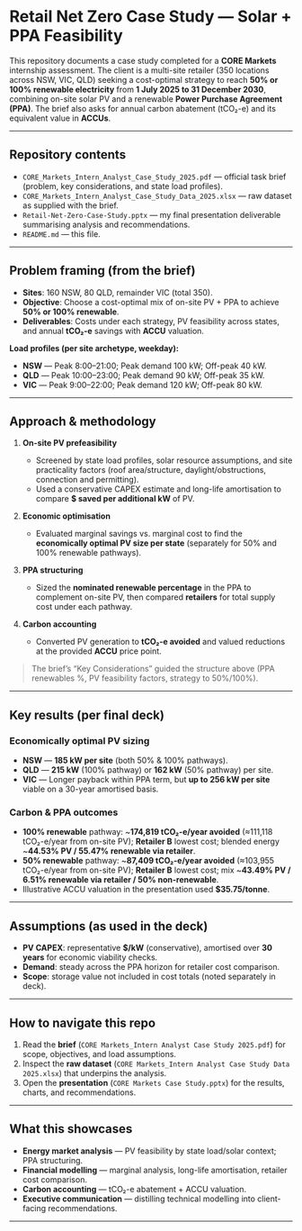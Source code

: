 # Retail Net Zero Case Study — Solar + PPA Feasibility

This repository documents a case study completed for a **CORE Markets** internship assessment. The client is a multi-site retailer (350 locations across NSW, VIC, QLD) seeking a cost-optimal strategy to reach **50% or 100% renewable electricity** from **1 July 2025 to 31 December 2030**, combining on-site solar PV and a renewable **Power Purchase Agreement (PPA)**. The brief also asks for annual carbon abatement (tCO₂-e) and its equivalent value in **ACCUs**.

---

## Repository contents

- `CORE_Markets_Intern_Analyst_Case_Study_2025.pdf` — official task brief (problem, key considerations, and state load profiles).
- `CORE_Markets_Intern_Analyst_Case_Study_Data_2025.xlsx` — raw dataset as supplied with the brief.  
- `Retail-Net-Zero-Case-Study.pptx` — my final presentation deliverable summarising analysis and recommendations.
- `README.md` — this file.

---

## Problem framing (from the brief)

- **Sites**: 160 NSW, 80 QLD, remainder VIC (total 350).
- **Objective**: Choose a cost-optimal mix of on-site PV + PPA to achieve **50% or 100% renewable**.
- **Deliverables**: Costs under each strategy, PV feasibility across states, and annual **tCO₂-e** savings with **ACCU** valuation.

**Load profiles (per site archetype, weekday):**
- **NSW** — Peak 8:00–21:00; Peak demand 100 kW; Off-peak 40 kW.
- **QLD** — Peak 10:00–23:00; Peak demand 90 kW; Off-peak 35 kW.
- **VIC** — Peak 9:00–22:00; Peak demand 120 kW; Off-peak 80 kW.

---

## Approach & methodology

1. **On-site PV prefeasibility**  
   - Screened by state load profiles, solar resource assumptions, and site practicality factors (roof area/structure, daylight/obstructions, connection and permitting).  
   - Used a conservative CAPEX estimate and long-life amortisation to compare **$ saved per additional kW** of PV.

2. **Economic optimisation**  
   - Evaluated marginal savings vs. marginal cost to find the **economically optimal PV size per state** (separately for 50% and 100% renewable pathways).

3. **PPA structuring**  
   - Sized the **nominated renewable percentage** in the PPA to complement on-site PV, then compared **retailers** for total supply cost under each pathway.

4. **Carbon accounting**  
   - Converted PV generation to **tCO₂-e avoided** and valued reductions at the provided **ACCU** price point.

> The brief’s “Key Considerations” guided the structure above (PPA renewables %, PV feasibility factors, strategy to 50%/100%).

---

## Key results (per final deck)

### Economically optimal PV sizing
- **NSW** — **185 kW per site** (both 50% & 100% pathways).
- **QLD** — **215 kW** (100% pathway) or **162 kW** (50% pathway) per site.
- **VIC** — Longer payback within PPA term, but **up to 256 kW per site** viable on a 30-year amortised basis. 

### Carbon & PPA outcomes
- **100% renewable** pathway: ~**174,819 tCO₂-e/year avoided** (≈111,118 tCO₂-e/year from on-site PV); **Retailer B** lowest cost; blended energy ~**44.53% PV / 55.47% renewable via retailer**.
- **50% renewable** pathway: ~**87,409 tCO₂-e/year avoided** (≈103,955 tCO₂-e/year from on-site PV); **Retailer B** lowest cost; mix ~**43.49% PV / 6.51% renewable via retailer / 50% non-renewable**. 
- Illustrative ACCU valuation in the presentation used **$35.75/tonne**.

---

## Assumptions (as used in the deck)

- **PV CAPEX**: representative **$/kW** (conservative), amortised over **30 years** for economic viability checks.  
- **Demand**: steady across the PPA horizon for retailer cost comparison.  
- **Scope**: storage value not included in cost totals (noted separately in deck).

---

## How to navigate this repo

1. Read the **brief** (`CORE Markets_Intern Analyst Case Study 2025.pdf`) for scope, objectives, and load assumptions.
2. Inspect the **raw dataset** (`CORE Markets_Intern Analyst Case Study Data 2025.xlsx`) that underpins the analysis.  
3. Open the **presentation** (`CORE Markets Case Study.pptx`) for the results, charts, and recommendations. 

---

## What this showcases

- **Energy market analysis** — PV feasibility by state load/solar context; PPA structuring.  
- **Financial modelling** — marginal analysis, long-life amortisation, retailer cost comparison.  
- **Carbon accounting** — tCO₂-e abatement + ACCU valuation.  
- **Executive communication** — distilling technical modelling into client-facing recommendations.

---

